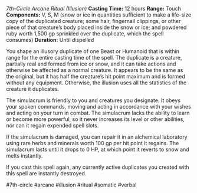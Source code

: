 *7th-Circle Arcane Ritual (Illusion)*
**Casting Time:** 12 hours
**Range:** Touch
**Components:** V, S, M (snow or ice in quantities sufficient to make a life-size copy of the duplicated creature; some hair, fingernail clippings, or other piece of that creature’s body placed inside the snow or ice; and powdered ruby worth 1,500 gp sprinkled over the duplicate, which the spell consumes)
**Duration:** Until dispelled

You shape an illusory duplicate of one Beast or Humanoid that is within range for the entire casting time of the spell. The duplicate is a creature, partially real and formed from ice or snow, and it can take actions and otherwise be affected as a normal creature. It appears to be the same as the original, but it has half the creature’s hit point maximum and is formed without any equipment. Otherwise, the illusion uses all the statistics of the creature it duplicates.

The simulacrum is friendly to you and creatures you designate. It obeys your spoken commands, moving and acting in accordance with your wishes and acting on your turn in combat. The simulacrum lacks the ability to learn or become more powerful, so it never increases its level or other abilities, nor can it regain expended spell slots.

If the simulacrum is damaged, you can repair it in an alchemical laboratory using rare herbs and minerals worth 100 gp per hit point it regains. The simulacrum lasts until it drops to 0 HP, at which point it reverts to snow and melts instantly.

If you cast this spell again, any currently active duplicates you created with this spell are instantly destroyed.

#7th-circle #arcane #illusion #ritual #somatic #verbal
